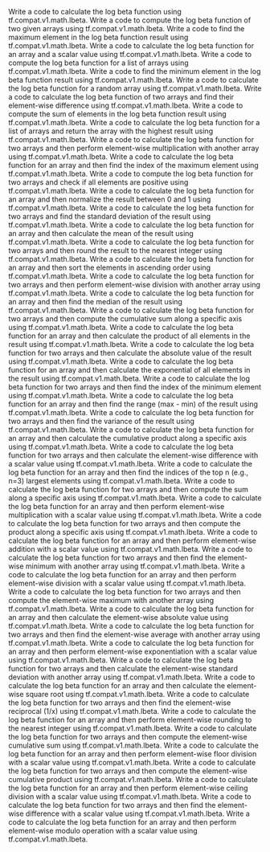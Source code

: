 Write a code to calculate the log beta function using tf.compat.v1.math.lbeta.
Write a code to compute the log beta function of two given arrays using tf.compat.v1.math.lbeta.
Write a code to find the maximum element in the log beta function result using tf.compat.v1.math.lbeta.
Write a code to calculate the log beta function for an array and a scalar value using tf.compat.v1.math.lbeta.
Write a code to compute the log beta function for a list of arrays using tf.compat.v1.math.lbeta.
Write a code to find the minimum element in the log beta function result using tf.compat.v1.math.lbeta.
Write a code to calculate the log beta function for a random array using tf.compat.v1.math.lbeta.
Write a code to calculate the log beta function of two arrays and find their element-wise difference using tf.compat.v1.math.lbeta.
Write a code to compute the sum of elements in the log beta function result using tf.compat.v1.math.lbeta.
Write a code to calculate the log beta function for a list of arrays and return the array with the highest result using tf.compat.v1.math.lbeta.
Write a code to calculate the log beta function for two arrays and then perform element-wise multiplication with another array using tf.compat.v1.math.lbeta.
Write a code to calculate the log beta function for an array and then find the index of the maximum element using tf.compat.v1.math.lbeta.
Write a code to compute the log beta function for two arrays and check if all elements are positive using tf.compat.v1.math.lbeta.
Write a code to calculate the log beta function for an array and then normalize the result between 0 and 1 using tf.compat.v1.math.lbeta.
Write a code to calculate the log beta function for two arrays and find the standard deviation of the result using tf.compat.v1.math.lbeta.
Write a code to calculate the log beta function for an array and then calculate the mean of the result using tf.compat.v1.math.lbeta.
Write a code to calculate the log beta function for two arrays and then round the result to the nearest integer using tf.compat.v1.math.lbeta.
Write a code to calculate the log beta function for an array and then sort the elements in ascending order using tf.compat.v1.math.lbeta.
Write a code to calculate the log beta function for two arrays and then perform element-wise division with another array using tf.compat.v1.math.lbeta.
Write a code to calculate the log beta function for an array and then find the median of the result using tf.compat.v1.math.lbeta.
Write a code to calculate the log beta function for two arrays and then compute the cumulative sum along a specific axis using tf.compat.v1.math.lbeta.
Write a code to calculate the log beta function for an array and then calculate the product of all elements in the result using tf.compat.v1.math.lbeta.
Write a code to calculate the log beta function for two arrays and then calculate the absolute value of the result using tf.compat.v1.math.lbeta.
Write a code to calculate the log beta function for an array and then calculate the exponential of all elements in the result using tf.compat.v1.math.lbeta.
Write a code to calculate the log beta function for two arrays and then find the index of the minimum element using tf.compat.v1.math.lbeta.
Write a code to calculate the log beta function for an array and then find the range (max - min) of the result using tf.compat.v1.math.lbeta.
Write a code to calculate the log beta function for two arrays and then find the variance of the result using tf.compat.v1.math.lbeta.
Write a code to calculate the log beta function for an array and then calculate the cumulative product along a specific axis using tf.compat.v1.math.lbeta.
Write a code to calculate the log beta function for two arrays and then calculate the element-wise difference with a scalar value using tf.compat.v1.math.lbeta.
Write a code to calculate the log beta function for an array and then find the indices of the top n (e.g., n=3) largest elements using tf.compat.v1.math.lbeta.
Write a code to calculate the log beta function for two arrays and then compute the sum along a specific axis using tf.compat.v1.math.lbeta.
Write a code to calculate the log beta function for an array and then perform element-wise multiplication with a scalar value using tf.compat.v1.math.lbeta.
Write a code to calculate the log beta function for two arrays and then compute the product along a specific axis using tf.compat.v1.math.lbeta.
Write a code to calculate the log beta function for an array and then perform element-wise addition with a scalar value using tf.compat.v1.math.lbeta.
Write a code to calculate the log beta function for two arrays and then find the element-wise minimum with another array using tf.compat.v1.math.lbeta.
Write a code to calculate the log beta function for an array and then perform element-wise division with a scalar value using tf.compat.v1.math.lbeta.
Write a code to calculate the log beta function for two arrays and then compute the element-wise maximum with another array using tf.compat.v1.math.lbeta.
Write a code to calculate the log beta function for an array and then calculate the element-wise absolute value using tf.compat.v1.math.lbeta.
Write a code to calculate the log beta function for two arrays and then find the element-wise average with another array using tf.compat.v1.math.lbeta.
Write a code to calculate the log beta function for an array and then perform element-wise exponentiation with a scalar value using tf.compat.v1.math.lbeta.
Write a code to calculate the log beta function for two arrays and then calculate the element-wise standard deviation with another array using tf.compat.v1.math.lbeta.
Write a code to calculate the log beta function for an array and then calculate the element-wise square root using tf.compat.v1.math.lbeta.
Write a code to calculate the log beta function for two arrays and then find the element-wise reciprocal (1/x) using tf.compat.v1.math.lbeta.
Write a code to calculate the log beta function for an array and then perform element-wise rounding to the nearest integer using tf.compat.v1.math.lbeta.
Write a code to calculate the log beta function for two arrays and then compute the element-wise cumulative sum using tf.compat.v1.math.lbeta.
Write a code to calculate the log beta function for an array and then perform element-wise floor division with a scalar value using tf.compat.v1.math.lbeta.
Write a code to calculate the log beta function for two arrays and then compute the element-wise cumulative product using tf.compat.v1.math.lbeta.
Write a code to calculate the log beta function for an array and then perform element-wise ceiling division with a scalar value using tf.compat.v1.math.lbeta.
Write a code to calculate the log beta function for two arrays and then find the element-wise difference with a scalar value using tf.compat.v1.math.lbeta.
Write a code to calculate the log beta function for an array and then perform element-wise modulo operation with a scalar value using tf.compat.v1.math.lbeta.